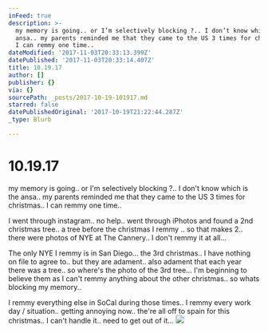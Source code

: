 ```yaml
---
inFeed: true
description: >-
  my memory is going.. or I’m selectively blocking ?.. I don’t know which is the
  ansa.. my parents reminded me that they came to the US 3 times for christmas..
  I can remmy one time.. 
dateModified: '2017-11-03T20:33:13.399Z'
datePublished: '2017-11-03T20:33:14.407Z'
title: 10.19.17
author: []
publisher: {}
via: {}
sourcePath: _posts/2017-10-19-101917.md
starred: false
datePublishedOriginal: '2017-10-19T21:22:44.287Z'
_type: Blurb

---
```

# 10.19.17

my memory is going.. or I'm selectively blocking ?.. I don't know which is the ansa.. my parents reminded me that they came to the US 3 times for christmas.. I can remmy one time.. 

I went through instagram.. no help.. went through iPhotos and found a 2nd christmas tree.. a tree before the christmas I remmy .. so that makes 2.. there were photos of NYE at The Cannery.. I don't remmy it at all...

The only NYE I remmy is in San Diego... the 3rd christmas.. I have nothing on file to agree to.. but they are adament.. also adament that each year there was a tree.. so where's the photo of the 3rd tree... I'm beginning to believe them as I can't remmy anything about the other christmas.. so whats blocking my memory.. 

I remmy everything else in SoCal during those times.. I remmy every work day / situation.. getting annoying now.. the're all off to spain for this christmas.. I can't handle it.. need to get out of it...
![](https://the-grid-user-content.s3-us-west-2.amazonaws.com/780dffa3-de45-43cb-b0ba-3f74458e8b0c.jpg)